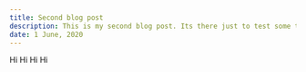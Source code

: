 ```yaml
---
title: Second blog post
description: This is my second blog post. Its there just to test some things out
date: 1 June, 2020
---
```


Hi Hi Hi Hi
